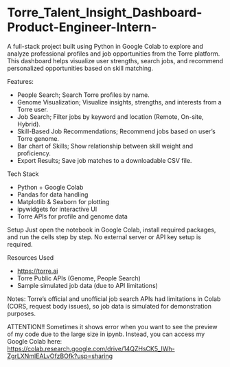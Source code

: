 # Torre_Talent_Insight_Dashboard-Product-Engineer-Intern-
A full-stack project built using Python in Google Colab to explore and analyze professional profiles and job opportunities from the Torre platform. This dashboard helps visualize user strengths, search jobs, and recommend personalized opportunities based on skill matching.

Features:
- People Search; Search Torre profiles by name.
- Genome Visualization; Visualize insights, strengths, and interests from a Torre user.
- Job Search; Filter jobs by keyword and location (Remote, On-site, Hybrid).
- Skill-Based Job Recommendations; Recommend jobs based on user’s Torre genome.
- Bar chart of Skills; Show relationship between skill weight and proficiency.
- Export Results; Save job matches to a downloadable CSV file.

Tech Stack
- Python + Google Colab
- Pandas for data handling
- Matplotlib & Seaborn for plotting
- ipywidgets for interactive UI
- Torre APIs for profile and genome data

Setup
Just open the notebook in Google Colab, install required packages, and run the cells step by step. No external server or API key setup is required.

Resources Used
- https://torre.ai
- Torre Public APIs (Genome, People Search)
- Sample simulated job data (due to API limitations)

Notes:
Torre’s official and unofficial job search APIs had limitations in Colab (CORS, request body issues), so job data is simulated for demonstration purposes.

ATTENTION!!
Sometimes it shows error when you want to see the preview of my code due to the large size in ipynb. Instead, you can access my Google Colab here:
https://colab.research.google.com/drive/14QZHsCK5_IWh-ZgrLXNmlEALvOfzBOfk?usp=sharing
